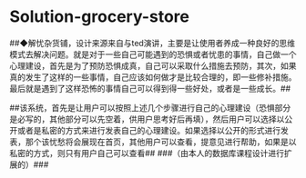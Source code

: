 # Solution-grocery-store
##◆解忧杂货铺，设计来源来自与ted演讲，主要是让使用者养成一种良好的思维模式去解决问题。就是对于一些自己可能遇到的恐惧或者忧患的事情，自己做一个心理建设，首先是为了预防恐惧成真，自己可以采取什么措施去预防，其次，如果真的发生了这样的一些事情，自己应该如何做才是比较合理的，即一些修补措施。最后就是遇到了这样恐怖的事情自己可以得到得一些好处，或者是一些成长。##

##该系统，首先是让用户可以按照上述几个步骤进行自己的心理建设（恐惧部分是必写的，其他部分可以先空着，供用户思考好后再填），然后用户可以选择以公开或者是私密的方式来进行发表自己的心理建设。如果选择以公开的形式进行发表，那个该忧愁将会展现在首页，其他用户可以查看，提意见进行帮助，如果是以私密的方式，则只有用户自己可以查看##
###（由本人的数据库课程设计进行扩展的）###
